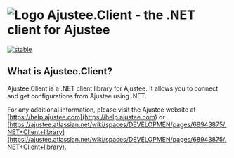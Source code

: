 # ![Logo](https://avatars2.githubusercontent.com/u/49758154?s=100&v=4) Ajustee.Client - the .NET client for Ajustee

[![stable](https://img.shields.io/nuget/v/Ajustee.Client.svg?label=stable)](https://www.nuget.org/packages/Ajustee.Client/)

## What is Ajustee.Client?

Ajustee.Client is a .NET client library for Ajustee. It allows you to connect and get configurations from Ajustee using .NET.

For any additional information, please visit the Ajustee website at [https://help.ajustee.com](https://help.ajustee.com) or [https://ajustee.atlassian.net/wiki/spaces/DEVELOPMEN/pages/68943875/.NET+Client+library](https://ajustee.atlassian.net/wiki/spaces/DEVELOPMEN/pages/68943875/.NET+Client+library).